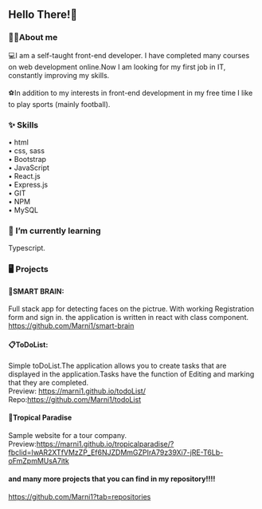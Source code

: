 ## Hello There!👋

<!--
**Marni1/Marni1** is a ✨ _special_ ✨ repository because its `README.md` (this file) appears on your GitHub profile.

Here are some ideas to get you started:

- 🔭 I’m currently working on ...
- 🌱 I’m currently learning ...
- 👯 I’m looking to collaborate on ...
- 🤔 I’m looking for help with ...
- 💬 Ask me about ...
- 📫 How to reach me: ...
- 😄 Pronouns: ...
- ⚡ Fun fact: ...
-->
### 🏋️‍♂️About me 
💻I am a self-taught front-end developer.  I have completed many courses on web development online.Now I am looking for my first job in IT, constantly improving my skills.<br><br>
⚽In addition to my interests in front-end development in my free time I like to play sports (mainly football).

### ✨ Skills <br>
• html <br>
• css, sass<br>
• Bootstrap<br>
• JavaScript<br>
• React.js<br>
• Express.js<br>
• GIT<br>
• NPM<br>
• MySQL<br>
### 🌱 I’m currently learning
Typescript.<br>
### 🖥 Projects 
#### 🧠SMART BRAIN:
Full stack app for detecting faces on the pictrue. With working Registration form and sign in.
the application is written in react with class component.
https://github.com/Marni1/smart-brain<br>

#### 📋ToDoList:
Simple toDoList.The application allows you to create tasks that are displayed in the application.Tasks have the function of Editing and marking that they are completed.<br>
Preview: https://marni1.github.io/todoList/<br>
Repo:https://github.com/Marni1/todoList
<br>

#### 🌴Tropical Paradise
Sample website for a tour company.<br>
Preview:https://marni1.github.io/tropicalparadise/?fbclid=IwAR2XTfVMzZP_Ef6NJZDMmGZPIrA79z39Xi7-jRE-T6Lb-oFmZpmMUsA7itk


#### and many more projects that you can find in my repository!!!!
https://github.com/Marni1?tab=repositories







